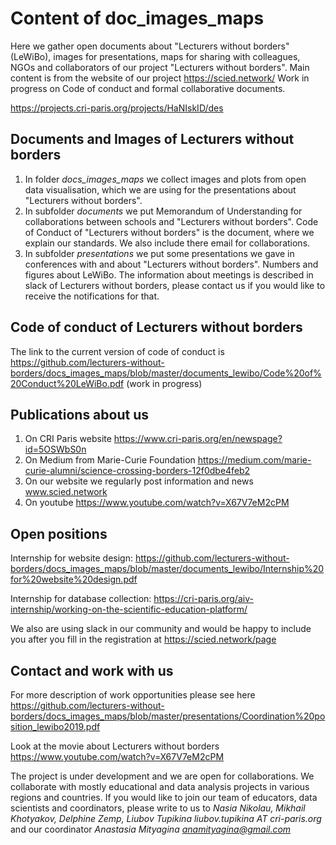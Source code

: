 # Content of doc_images_maps
Here we gather open documents about "Lecturers without borders" (LeWiBo), images for presentations, maps for sharing with colleagues, NGOs and collaborators of our project "Lecturers without borders". 
Main content is from the website of our project https://scied.network/
Work in progress on Code of conduct and formal collaborative documents.

https://projects.cri-paris.org/projects/HaNIskID/des

## Documents and Images of Lecturers without borders
1. In folder *docs_images_maps* we collect images and plots from open data visualisation, which we are using for the presentations about "Lecturers without borders".
2. In subfolder *documents* we put Memorandum of Understanding for collaborations between schools and "Lecturers without borders". 
Code of Conduct of "Lecturers without borders" is the document, where we explain our standards. We also include there email for collaborations.
3. In subfolder *presentations* we put some presentations we gave in conferences with and about "Lecturers without borders". Numbers and figures about LeWiBo.
The information about meetings is described in slack of Lecturers without borders, please contact us if you would like to receive the notifications for that. 

## Code of conduct of Lecturers without borders
The link to the current version of code of conduct is https://github.com/lecturers-without-borders/docs_images_maps/blob/master/documents_lewibo/Code%20of%20Conduct%20LeWiBo.pdf 
(work in progress)

## Publications about us
1. On CRI Paris website https://www.cri-paris.org/en/newspage?id=5OSWbS0n 
2. On Medium from Marie-Curie Foundation https://medium.com/marie-curie-alumni/science-crossing-borders-12f0dbe4feb2
3. On our website we regularly post information and news www.scied.network
4. On youtube https://www.youtube.com/watch?v=X67V7eM2cPM

## Open positions 
Internship for website design:
https://github.com/lecturers-without-borders/docs_images_maps/blob/master/documents_lewibo/Internship%20for%20website%20design.pdf

Internship for database collection:
https://cri-paris.org/aiv-internship/working-on-the-scientific-education-platform/

We also are using slack in our community and would be happy to include you after you fill in the registration at https://scied.network/page

## Contact and work with us 
For more description of work opportunities please see here
https://github.com/lecturers-without-borders/docs_images_maps/blob/master/presentations/Coordination%20position_lewibo2019.pdf

Look at the movie about Lecturers without borders https://www.youtube.com/watch?v=X67V7eM2cPM

The project is under development and we are open for collaborations. We collaborate with mostly educational and data analysis projects in various regions and countries. If you would like to join our team of educators, data scientists and coordinators, please write to us to 
*Nasia Nikolau, Mikhail Khotyakov, Delphine Zemp, Liubov Tupikina 
liubov.tupikina AT cri-paris.org* and our coordinator
*Anastasia Mityagina
anamityagina@gmail.com*




